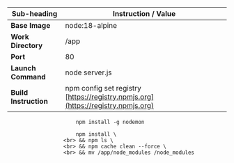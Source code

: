 | **Sub-heading**       | **Instruction / Value**                                                                                                                                                                                                        |
| --------------------- | ------------------------------------------------------------------------------------------------------------------------------------------------------------------------------------------------------------------------------ |
| **Base Image**        | node:18-alpine                                                                                                                                                                                                                 |
| **Work Directory**    | /app                                                                                                                                                                                                                           |
| **Port**              | 80                                                                                                                                                                                                                             |
| **Launch Command**    | node server.js                                                                                                                                                                                                                 |
| **Build Instruction** | npm config set registry [https://registry.npmjs.org](https://registry.npmjs.org) 
                          npm install -g nodemon
 
                          npm install \
                      <br> && npm ls \
                      <br> && npm cache clean --force \
                      <br> && mv /app/node_modules /node_modules 

